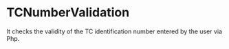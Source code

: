 # TCNumberValidation
It checks the validity of the TC identification number entered by the user via Php.
